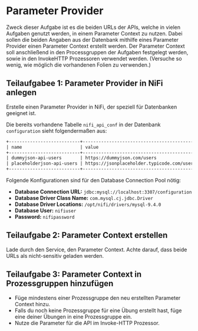 # Parameter Provider

Zweck dieser Aufgabe ist es die beiden URLs der APIs, welche in vielen Aufgaben genutzt werden, in einem Parameter Context zu nutzen.
Dabei sollen die beiden Angaben aus der Datenbank mithilfe eines Parameter Provider einen Parameter Context erstellt werden.
Der Parameter Context soll anschließend in den Processgruppen der Aufgaben festgelegt werden, sowie in den InvokeHTTP Prozessoren verwendet werden.
(Versuche so wenig, wie möglich die vorhandenen Folien zu verwenden.)

## Teilaufgabee 1: Parameter Provider in NiFi anlegen

Erstelle einen Parameter Provider in NiFi, der speziell für Datenbanken geeignet ist.

Die bereits vorhandene Tabelle `nifi_api_conf` in der Datenbank `configuration` sieht folgendermaßen aus:

```txt
+---------------------------+--------------------------------------------+
| name                      | value                                      |
+---------------------------+--------------------------------------------+
| dummyjson-api-users       | https://dummyjson.com/users                |
| placeholderjson-api-users | https://jsonplaceholder.typicode.com/users |
+---------------------------+--------------------------------------------+
```

Folgende Konfigurationen sind für den Database Connection Pool nötig:

- **Database Connection URL:** `jdbc:mysql://localhost:3307/configuration`  
- **Database Driver Class Name:** `com.mysql.cj.jdbc.Driver`  
- **Database Driver Locations:** `/opt/nifi/drivers/mysql-9.4.0`  
- **Database User:** `nifiuser`  
- **Password:** `nifipassword`

## Teilaufgabe 2: Parameter Context erstellen

Lade durch den Service, den Parameter Context. Achte darauf, dass beide URLs als nicht-sensitiv geladen werden.

## Teilaufgabe 3: Parameter Context in Prozessgruppen hinzufügen

- Füge mindestens einer Prozessgruppe den neu erstellten Parameter Context hinzu.
- Falls du noch keine Prozessgruppe für eine Übung erstellt hast, füge eine deiner Übungen in eine Prozessgruppe ein.
- Nutze die Parameter für die API im Invoke-HTTP Prozessor.
